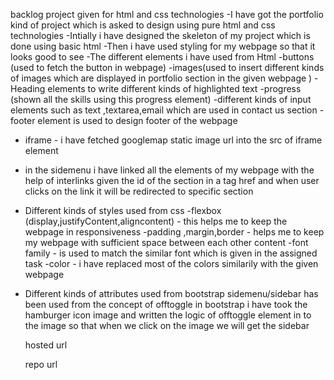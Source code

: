 backlog project given for html and css technologies
-I have got the portfolio kind of project which is 
asked to design using pure html and css technologies
-Intially i have designed the skeleton of my project which 
is done using basic html 
-Then i have used styling for my webpage so that it looks good 
to see
-The different elements i have used from Html
  -buttons (used to fetch the button in webpage)
  -images(used to insert different kinds of images which are displayed in portfolio section in the given webpage )
  -Heading elements to write different kinds of highlighted text
  -progress (shown all the skills using this progress element)
  -different kinds of input elements such as text ,textarea,email which are used in 
  contact us section
  -footer element is used to design footer of the webpage
  - iframe - i have fetched  googlemap static image url into the src of iframe element
  - in the sidemenu i have linked all the elements of my webpage with the help of interlinks 
  given the id of the section in a tag href and when user clicks on the link it will be redirected to specific section 



- Different kinds of styles used from css
  -flexbox (display,justifyContent,aligncontent) - 
  this helps me to keep the webpage in responsiveness
  -padding ,margin,border - helps me to keep my webpage with 
  sufficient space between each other content
  -font family - is used to match the similar font which is given in the assigned task
  -color - i have replaced most of the colors similarily with the given webpage


- Different kinds of attributes used from bootstrap
  sidemenu/sidebar has been used from the concept of offtoggle in bootstrap
  i have took the hamburger icon image and written the logic of offtoggle element in to the image so that when we click on the image we will get the sidebar


  hosted url 

  repo url
   

   

